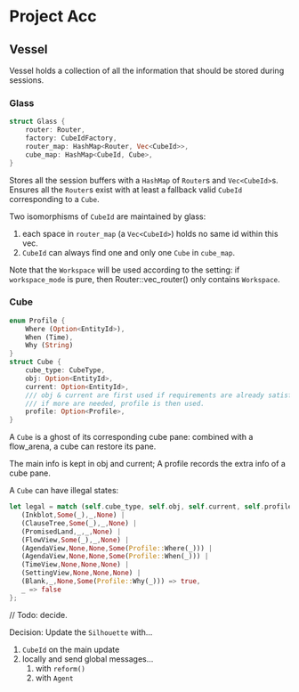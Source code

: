 # Project Acc


## Vessel

Vessel holds a collection of all the information that should be stored during sessions. 

### Glass

```rust
struct Glass {
    router: Router,
    factory: CubeIdFactory,
    router_map: HashMap<Router, Vec<CubeId>>,
    cube_map: HashMap<CubeId, Cube>,
}
```

Stores all the session buffers with a `HashMap` of `Router`s and `Vec<CubeId>`s. Ensures all the `Router`s exist with at least a fallback valid `CubeId` corresponding to a `Cube`.

Two isomorphisms of `CubeId` are maintained by glass:
1. each space in `router_map` (a `Vec<CubeId>`) holds no same id within this vec.
2. `CubeId` can always find one and only one `Cube` in `cube_map`.

Note that the `Workspace` will be used according to the setting: if `workspace_mode` is pure, then Router::vec_router() only contains `Workspace`.

### Cube

```rust
enum Profile {
    Where (Option<EntityId>),
    When (Time),
    Why (String)
}
struct Cube {
    cube_type: CubeType,
    obj: Option<EntityId>,
    current: Option<EntityId>,
    /// obj & current are first used if requirements are already satisfied; 
    /// if more are needed, profile is then used.
    profile: Option<Profile>,
}
```

A `Cube` is a ghost of its corresponding cube pane: combined with a flow_arena, a cube can restore its pane. 

The main info is kept in obj and current; A profile records the extra info of a cube pane. 

A `Cube` can have illegal states:

```rust
let legal = match (self.cube_type, self.obj, self.current, self.profile.clone()) {
   (Inkblot,Some(_),_,None) |
   (ClauseTree,Some(_),_,None) |
   (PromisedLand,_,_,None) |
   (FlowView,Some(_),_,None) |
   (AgendaView,None,None,Some(Profile::Where(_))) |
   (AgendaView,None,None,Some(Profile::When(_))) |
   (TimeView,None,None,None) |
   (SettingView,None,None,None) |
   (Blank,_,None,Some(Profile::Why(_))) => true,
   _ => false
};
```

// Todo: decide.

Decision: Update the `Silhouette` with...
1. `CubeId` on the main update
2. locally and send global messages...
   1. with `reform()`
   2. with `Agent`

